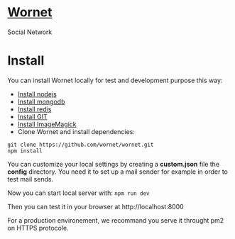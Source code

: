 # [Wornet](https://www.wornet.net)

Social Network

# Install

You can install Wornet locally for test and development purpose this way:
- [Install nodejs](https://nodejs.org)
- [Install mongodb](https://www.mongodb.com)
- [Install redis](https://redis.io)
- [Install GIT](https://git-scm.com)
- [Install ImageMagick](http://www.imagemagick.org/script/download.php)
- Clone Wornet and install dependencies:
```shell
git clone https://github.com/wornet/wornet.git
npm install
```
You can customize your local settings by creating a **custom.json** file the **config** directory. You need it to set up a mail sender for example in order to test mail sends.

Now you can start local server with:
```npm run dev```

Then you can test it in your browser at http://localhost:8000

For a production environement, we recommand you serve it throught pm2 on HTTPS protocole.

